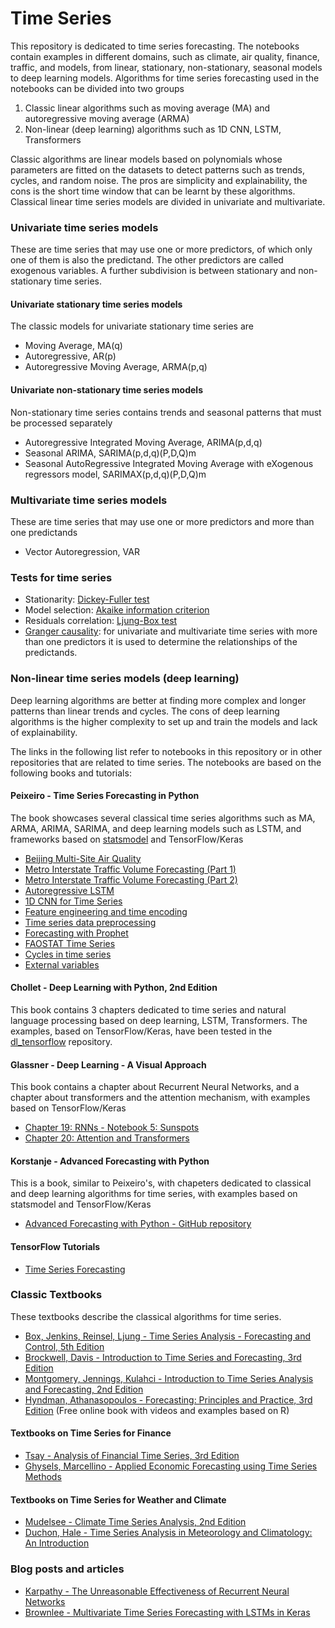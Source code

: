 Time Series
===========
This repository is dedicated to time series forecasting. The notebooks contain examples in different domains, such as climate, air quality, finance, traffic, and models, from linear, stationary, non-stationary, seasonal models to deep learning models. Algorithms for time series forecasting used in the notebooks can be divided into two groups

1. Classic linear algorithms such as moving average (MA) and autoregressive moving average (ARMA)
2. Non-linear (deep learning) algorithms such as 1D CNN, LSTM, Transformers

Classic algorithms are linear models based on polynomials whose parameters are fitted on the datasets to detect patterns such as trends, cycles, and random noise. The pros are simplicity and explainability, the cons is the short time window that can be learnt by these algorithms. Classical linear time series models are divided in univariate and multivariate. 

### Univariate time series models
These are time series that may use one or more predictors, of which only one of them is also the predictand. The other predictors are called exogenous variables. A further subdivision is between stationary and non-stationary time series.

#### Univariate stationary time series models 
The classic models for univariate stationary time series are

* Moving Average, MA(q)
* Autoregressive, AR(p)
* Autoregressive Moving Average, ARMA(p,q)

#### Univariate non-stationary time series models
Non-stationary time series contains trends and seasonal patterns that must be processed separately

* Autoregressive Integrated Moving Average, ARIMA(p,d,q)
* Seasonal ARIMA, SARIMA(p,d,q)(P,D,Q)m
* Seasonal AutoRegressive Integrated Moving Average with eXogenous regressors model, SARIMAX(p,d,q)(P,D,Q)m

### Multivariate time series models
These are time series that may use one or more predictors and more than one predictands

* Vector Autoregression, VAR

### Tests for time series  
* Stationarity: [Dickey-Fuller test](https://en.wikipedia.org/wiki/Dickey%E2%80%93Fuller_test)
* Model selection: [Akaike information criterion](https://en.wikipedia.org/wiki/Akaike_information_criterion)
* Residuals correlation: [Ljung-Box test](https://en.wikipedia.org/wiki/Ljung%E2%80%93Box_test)
* [Granger causality](https://en.wikipedia.org/wiki/Granger_causality): for univariate and multivariate time series with more than one predictors it is used to determine the relationships of the predictands.

### Non-linear time series models (deep learning)
Deep learning algorithms are better at finding more complex and longer patterns than linear trends and cycles. The cons of deep learning algorithms is the higher complexity to set up and train the models and lack of explainability.   

The links in the following list refer to notebooks in this repository or in other repositories that are related to time series. The notebooks are based on the following books and tutorials:

#### Peixeiro - Time Series Forecasting in Python
The book showcases several classical time series algorithms such as MA, ARMA, ARIMA, SARIMA, and deep learning models such as LSTM, and frameworks based on [statsmodel](https://www.statsmodels.org/stable/index.html) and TensorFlow/Keras

* [Beijing Multi-Site Air Quality](beijing_multi-site_air_quality.ipynb)
* [Metro Interstate Traffic Volume Forecasting (Part 1)](traffic_forecast_part_1.ipynb)
* [Metro Interstate Traffic Volume Forecasting (Part 2)](traffic_forecast_part_2.ipynb)
* [Autoregressive LSTM](autoregressive_lstm.ipynb)
* [1D CNN for Time Series](cnn_timeseries.ipynb)
* [Feature engineering and time encoding](preprocessed_traffic_dataset.ipynb)
* [Time series data preprocessing](data_preprocessing.ipynb)
* [Forecasting with Prophet](forecasting_with_prophet.ipynb)
* [FAOSTAT Time Series](https://github.com/luigiselmi/climate/blob/main/iia/fao/faostat.ipynb)
* [Cycles in time series](cycles_in_time_series.ipynb)
* [External variables](external_variables.ipynb)

#### Chollet - Deep Learning with Python, 2nd Edition
This book contains 3 chapters dedicated to time series and natural language processing based on deep learning, LSTM, Transformers. The examples, based on TensorFlow/Keras, have been tested in the [dl_tensorflow](https://github.com/luigiselmi/dl_tensorflow) repository. 

#### Glassner - Deep Learning - A Visual Approach
This book contains a chapter about Recurrent Neural Networks, and a chapter about transformers and the attention mechanism, with examples based on TensorFlow/Keras
* [Chapter 19: RNNs - Notebook 5: Sunspots](https://github.com/blueberrymusic/Deep-Learning-A-Visual-Approach/blob/main/Notebooks/Chapter19-RNNs/Chapter19-RNNs-5-Sunspots.ipynb)
* [Chapter 20: Attention and Transformers](https://github.com/blueberrymusic/Deep-Learning-A-Visual-Approach/tree/main/Notebooks/Chapter20-AttentionAndTransformers)

#### Korstanje - Advanced Forecasting with Python
This is a book, similar to Peixeiro's, with chapeters dedicated to classical and deep learning algorithms for time series, with examples based on statsmodel and TensorFlow/Keras
* [Advanced Forecasting with Python - GitHub repository](https://github.com/Apress/advanced-forecasting-python/tree/main)

#### TensorFlow Tutorials
* [Time Series Forecasting](https://www.tensorflow.org/tutorials/structured_data/time_series)

### Classic Textbooks
These textbooks describe the classical algorithms for time series.
* [Box, Jenkins, Reinsel, Ljung - Time Series Analysis - Forecasting and Control, 5th Edition](https://www.amazon.com/Time-Analysis-Forecasting-George-Box/dp/1118675029)
* [Brockwell, Davis - Introduction to Time Series and Forecasting, 3rd Edition](https://link.springer.com/book/10.1007/978-3-319-29854-2)
* [Montgomery, Jennings, Kulahci - Introduction to Time Series Analysis and Forecasting, 2nd Edition](https://www.amazon.com/Introduction-Analysis-Forecasting-Probability-Statistics/dp/1118745116)
* [Hyndman, Athanasopoulos - Forecasting: Principles and Practice, 3rd Edition](https://otexts.com/fpp3/) (Free online book with videos and examples based on R)

#### Textbooks on Time Series for Finance
* [Tsay - Analysis of Financial Time Series, 3rd Edition](https://www.amazon.com/Analysis-Financial-Time-Ruey-Tsay/dp/0470414359)
* [Ghysels, Marcellino - Applied Economic Forecasting using Time Series Methods](https://www.amazon.it/Applied-Economic-Forecasting-using-Methods/dp/0190622016)

#### Textbooks on Time Series for Weather and Climate
* [Mudelsee - Climate Time Series Analysis, 2nd Edition](https://link.springer.com/book/10.1007/978-3-319-04450-7)
* [Duchon, Hale - Time Series Analysis in Meteorology and Climatology: An Introduction](https://onlinelibrary.wiley.com/doi/book/10.1002/9781119953104)
  
### Blog posts and articles
* [Karpathy - The Unreasonable Effectiveness of Recurrent Neural Networks](https://karpathy.github.io/2015/05/21/rnn-effectiveness/)
* [Brownlee - Multivariate Time Series Forecasting with LSTMs in Keras](https://machinelearningmastery.com/multivariate-time-series-forecasting-lstms-keras/)
